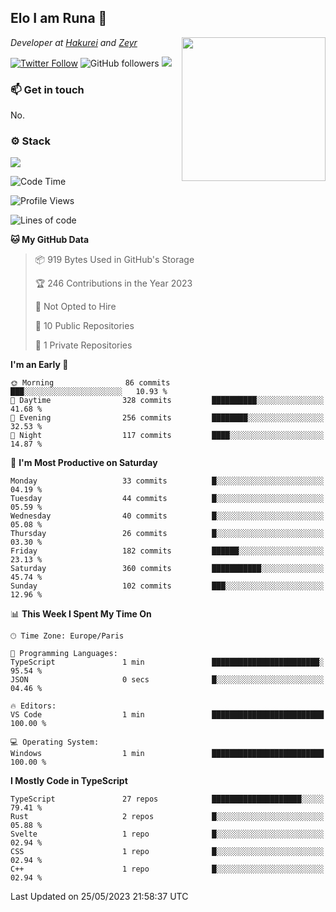 <h2>Elo I am Runa 🐔</h2>
<img align='right' src="https://imgur.com/Idjj7mk.png" width="230">
<p><em>Developer at <a href="https://github.com/hakureiapp">Hakurei</a> and <a href="https://github.com/zeyrbot">Zeyr</a></em></p>

[![Twitter Follow](https://img.shields.io/twitter/follow/ruunao?label=Follow)](https://twitter.com/intent/follow?screen_name=ruunao)
![GitHub followers](https://img.shields.io/github/followers/ruunao?label=Follow&style=social)
![](https://komarev.com/ghpvc/?username=ruunao&color=blue)

### 📫 Get in touch
No.

### ⚙️ Stack
![](https://skillicons.dev/icons?i=git,docker,js,ts,cloudflare,css,deno,express,cpp,arduino,graphql,html,nestjs,react,apollo,bash,lua,nextjs,nodejs,ps,powershell,neovim,postgres,tailwind,prisma)

<!--START_SECTION:waka-->
![Code Time](http://img.shields.io/badge/Code%20Time-1%20hr%2021%20mins-blue)

![Profile Views](http://img.shields.io/badge/Profile%20Views-0-blue)

![Lines of code](https://img.shields.io/badge/From%20Hello%20World%20I%27ve%20Written-463.3%20thousand%20lines%20of%20code-blue)

**🐱 My GitHub Data** 

> 📦 919 Bytes Used in GitHub's Storage 
 > 
> 🏆 246 Contributions in the Year 2023
 > 
> 🚫 Not Opted to Hire
 > 
> 📜 10 Public Repositories 
 > 
> 🔑 1 Private Repositories 
 > 
**I'm an Early 🐤** 

```text
🌞 Morning                86 commits          ███░░░░░░░░░░░░░░░░░░░░░░   10.93 % 
🌆 Daytime                328 commits         ██████████░░░░░░░░░░░░░░░   41.68 % 
🌃 Evening                256 commits         ████████░░░░░░░░░░░░░░░░░   32.53 % 
🌙 Night                  117 commits         ████░░░░░░░░░░░░░░░░░░░░░   14.87 % 
```
📅 **I'm Most Productive on Saturday** 

```text
Monday                   33 commits          █░░░░░░░░░░░░░░░░░░░░░░░░   04.19 % 
Tuesday                  44 commits          █░░░░░░░░░░░░░░░░░░░░░░░░   05.59 % 
Wednesday                40 commits          █░░░░░░░░░░░░░░░░░░░░░░░░   05.08 % 
Thursday                 26 commits          █░░░░░░░░░░░░░░░░░░░░░░░░   03.30 % 
Friday                   182 commits         ██████░░░░░░░░░░░░░░░░░░░   23.13 % 
Saturday                 360 commits         ███████████░░░░░░░░░░░░░░   45.74 % 
Sunday                   102 commits         ███░░░░░░░░░░░░░░░░░░░░░░   12.96 % 
```


📊 **This Week I Spent My Time On** 

```text
🕑︎ Time Zone: Europe/Paris

💬 Programming Languages: 
TypeScript               1 min               ████████████████████████░   95.54 % 
JSON                     0 secs              █░░░░░░░░░░░░░░░░░░░░░░░░   04.46 % 

🔥 Editors: 
VS Code                  1 min               █████████████████████████   100.00 % 

💻 Operating System: 
Windows                  1 min               █████████████████████████   100.00 % 
```

**I Mostly Code in TypeScript** 

```text
TypeScript               27 repos            ████████████████████░░░░░   79.41 % 
Rust                     2 repos             █░░░░░░░░░░░░░░░░░░░░░░░░   05.88 % 
Svelte                   1 repo              █░░░░░░░░░░░░░░░░░░░░░░░░   02.94 % 
CSS                      1 repo              █░░░░░░░░░░░░░░░░░░░░░░░░   02.94 % 
C++                      1 repo              █░░░░░░░░░░░░░░░░░░░░░░░░   02.94 % 
```




 Last Updated on 25/05/2023 21:58:37 UTC
<!--END_SECTION:waka-->


<!--
<p align="center">
     <a href="https://discord.gg/HhybNhchcC"><img src="https://invidget.switchblade.xyz/sejc7TnX6N" align="center" ><a>
</p> 
-->
